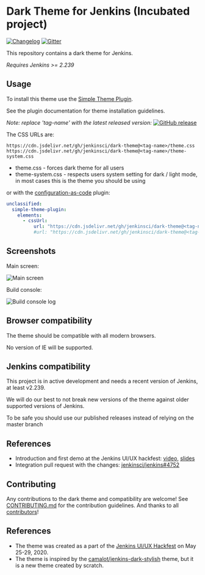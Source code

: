 # Dark Theme for Jenkins (Incubated project)

[![Changelog](https://img.shields.io/github/release/jenkinsci/dark-theme.svg?label=changelog)](https://github.com/jenkinsci/dark-theme/releases/)
[![Gitter](https://badges.gitter.im/jenkinsci/ux-sig.svg)](https://gitter.im/jenkinsci/ux-sig?utm_source=badge&utm_medium=badge&utm_campaign=pr-badge)

This repository contains a dark theme for Jenkins.

*Requires Jenkins >= 2.239*

## Usage

To install this theme use the [Simple Theme Plugin](https://plugins.jenkins.io/simple-theme-plugin/).

See the plugin documentation for theme installation guidelines.

_Note: replace 'tag-name' with the latest released version:_
[![GitHub release](https://img.shields.io/github/release/jenkinsci/dark-theme.svg?label=latest)](https://github.com/jenkinsci/dark-theme/releases/latest)

The CSS URLs are:

```text
https://cdn.jsdelivr.net/gh/jenkinsci/dark-theme@<tag-name>/theme.css
https://cdn.jsdelivr.net/gh/jenkinsci/dark-theme@<tag-name>/theme-system.css
```

* theme.css - forces dark theme for all users
* theme-system.css - respects users system setting for dark / light mode, in most cases this is the theme you should be using

or with the [configuration-as-code](https://github.com/jenkinsci/configuration-as-code-plugin) plugin:

```yaml
unclassified:
  simple-theme-plugin:
    elements:
      - cssUrl:
          url: "https://cdn.jsdelivr.net/gh/jenkinsci/dark-theme@<tag-name>/theme-system.css"
          #url: "https://cdn.jsdelivr.net/gh/jenkinsci/dark-theme@<tag-name>/theme.css"
```

## Screenshots

Main screen:

![Main screen](./docs/images/screenshot_main.png)

Build console:

![Build console log](./docs/images/screenshot_build_console.PNG)

## Browser compatibility

The theme should be compatible with all modern browsers.

No version of IE will be supported.

## Jenkins compatibility

This project is in active development and needs a recent version of Jenkins, at least v2.239.

We will do our best to not break new versions of the theme against older supported versions of Jenkins.

To be safe you should use our published releases instead of relying on the master branch

## References

* Introduction and first demo at the Jenkins UI/UX hackfest:
  [video](https://youtu.be/hJuAO09rKLM?t=1357),
  [slides](https://docs.google.com/presentation/d/19N4B7BXu_Zfw8IDdUAZl_83-jXDAvwWC2KI6BvvNUCI/edit#slide=id.g8790db40db_0_205)
* Integration pull request with the changes:
  [jenkinsci/jenkins#4752](https://github.com/jenkinsci/jenkins/pull/4752)

## Contributing

Any contributions to the dark theme and compatibility are welcome!
See [CONTRIBUTING.md](./CONTRIBUTING.md) for the contribution guidelines.
And thanks to all [contributors](./CONTRIBUTORS.md)!

## References

* The theme was created as a part of the [Jenkins UI/UX Hackfest](https://github.com/jenkinsci/ui-ux-hackfest-2020) on May 25-29, 2020.
* The theme is inspired by the [camalot/jenkins-dark-stylish](https://github.com/camalot/jenkins-dark-stylish) theme, but it is a new theme created by scratch.
